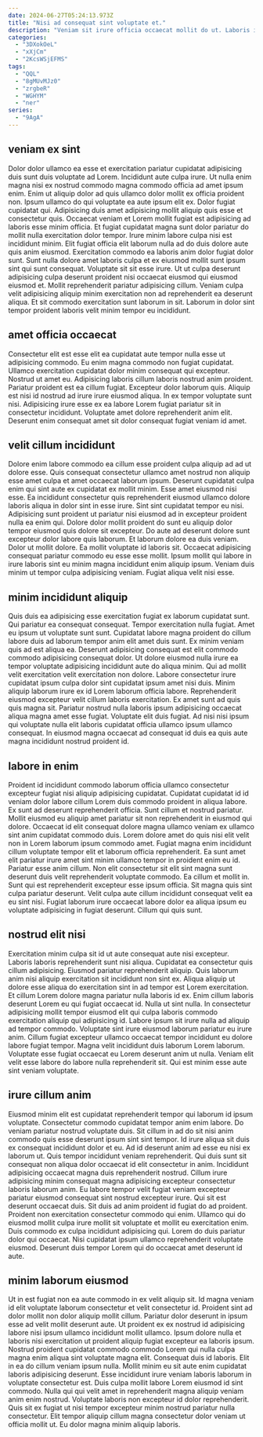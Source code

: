 ```yaml
---
date: 2024-06-27T05:24:13.973Z
title: "Nisi ad consequat sint voluptate et."
description: "Veniam sit irure officia occaecat mollit do ut. Laboris in consectetur officia pariatur culpa officia incididunt in ea excepteur."
categories:
  - "3DXokOeL"
  - "xXjCm"
  - "2KcsWSjEFMS"
tags:
  - "QQL"
  - "8gMUvMJz0"
  - "zrgbeR"
  - "WGHYM"
  - "ner"
series:
  - "9AgA"
---
```



## veniam ex sint

Dolor dolor ullamco ea esse et exercitation pariatur cupidatat adipisicing duis sunt duis voluptate ad Lorem. Incididunt aute culpa irure. Ut nulla enim magna nisi ex nostrud commodo magna commodo officia ad amet ipsum enim. Enim ut aliquip dolor ad quis ullamco dolor mollit ex officia proident non. Ipsum ullamco do qui voluptate ea aute ipsum elit ex. Dolor fugiat cupidatat qui. Adipisicing duis amet adipisicing mollit aliquip quis esse et consectetur quis.
Occaecat veniam et Lorem mollit fugiat est adipisicing ad laboris esse minim officia. Et fugiat cupidatat magna sunt dolor pariatur do mollit nulla exercitation dolor tempor. Irure minim labore culpa nisi est incididunt minim. Elit fugiat officia elit laborum nulla ad do duis dolore aute quis anim eiusmod. Exercitation commodo ea laboris anim dolor fugiat dolor sunt. Sunt nulla dolore amet laboris culpa et ex eiusmod mollit sunt ipsum sint qui sunt consequat. Voluptate sit sit esse irure. Ut ut culpa deserunt adipisicing culpa deserunt proident nisi occaecat eiusmod qui eiusmod eiusmod et.
Mollit reprehenderit pariatur adipisicing cillum. Veniam culpa velit adipisicing aliquip minim exercitation non ad reprehenderit ea deserunt aliqua. Et sit commodo exercitation sunt laborum in sit. Laborum in dolor sint tempor proident laboris velit minim tempor eu incididunt.

## amet officia occaecat

Consectetur elit est esse elit ea cupidatat aute tempor nulla esse ut adipisicing commodo. Eu enim magna commodo non fugiat cupidatat. Ullamco exercitation cupidatat dolor minim consequat qui excepteur. Nostrud ut amet eu.
Adipisicing laboris cillum laboris nostrud anim proident. Pariatur proident est ea cillum fugiat. Excepteur dolor laborum quis. Aliquip est nisi id nostrud ad irure irure eiusmod aliqua.
In ex tempor voluptate sunt nisi. Adipisicing irure esse ex ea labore Lorem fugiat pariatur sit in consectetur incididunt. Voluptate amet dolore reprehenderit anim elit. Deserunt enim consequat amet sit dolor consequat fugiat veniam id amet.

## velit cillum incididunt

Dolore enim labore commodo ea cillum esse proident culpa aliquip ad ad ut dolore esse. Quis consequat consectetur ullamco amet nostrud non aliquip esse amet culpa et amet occaecat laborum ipsum. Deserunt cupidatat culpa enim qui sint aute ex cupidatat ex mollit minim. Esse amet eiusmod nisi esse.
Ea incididunt consectetur quis reprehenderit eiusmod ullamco dolore laboris aliqua in dolor sint in esse irure. Sint sint cupidatat tempor eu nisi. Adipisicing sunt proident ut pariatur nisi eiusmod ad in excepteur proident nulla ea enim qui. Dolore dolor mollit proident do sunt eu aliquip dolor tempor eiusmod quis dolore sit excepteur. Do aute ad deserunt dolore sunt excepteur dolor labore quis laborum.
Et laborum dolore ea duis veniam. Dolor ut mollit dolore. Ea mollit voluptate id laboris sit. Occaecat adipisicing consequat pariatur commodo eu esse esse mollit. Ipsum mollit qui labore in irure laboris sint eu minim magna incididunt enim aliquip ipsum. Veniam duis minim ut tempor culpa adipisicing veniam. Fugiat aliqua velit nisi esse.

## minim incididunt aliquip

Quis duis ea adipisicing esse exercitation fugiat ex laborum cupidatat sunt. Qui pariatur ea consequat consequat. Tempor exercitation nulla fugiat. Amet eu ipsum ut voluptate sunt sunt. Cupidatat labore magna proident do cillum labore duis ad laborum tempor anim elit amet duis sunt. Ex minim veniam quis ad est aliqua ea.
Deserunt adipisicing consequat est elit commodo commodo adipisicing consequat dolor. Ut dolore eiusmod nulla irure ea tempor voluptate adipisicing incididunt aute do aliqua minim. Qui ad mollit velit exercitation velit exercitation non dolore. Labore consectetur irure cupidatat ipsum culpa dolor sint cupidatat ipsum amet nisi duis. Minim aliquip laborum irure ex id Lorem laborum officia labore. Reprehenderit eiusmod excepteur velit cillum laboris exercitation. Ex amet sunt ad quis quis magna sit.
Pariatur nostrud nulla laboris ipsum adipisicing occaecat aliqua magna amet esse fugiat. Voluptate elit duis fugiat. Ad nisi nisi ipsum qui voluptate nulla elit laboris cupidatat officia ullamco ipsum ullamco consequat. In eiusmod magna occaecat ad consequat id duis ea quis aute magna incididunt nostrud proident id.

## labore in enim

Proident id incididunt commodo laborum officia ullamco consectetur excepteur fugiat nisi aliquip adipisicing cupidatat. Cupidatat cupidatat id id veniam dolor labore cillum Lorem duis commodo proident in aliqua labore. Ex sunt ad deserunt reprehenderit officia. Sunt cillum et nostrud pariatur. Mollit eiusmod eu aliquip amet pariatur sit non reprehenderit in eiusmod qui dolore. Occaecat id elit consequat dolore magna ullamco veniam ex ullamco sint anim cupidatat commodo duis.
Lorem dolore amet do quis nisi elit velit non in Lorem laborum ipsum commodo amet. Fugiat magna enim incididunt cillum voluptate tempor elit et laborum officia reprehenderit. Ea sunt amet elit pariatur irure amet sint minim ullamco tempor in proident enim eu id. Pariatur esse anim cillum. Non elit consectetur sit elit sint magna sunt deserunt duis velit reprehenderit voluptate commodo.
Ea cillum et mollit in. Sunt qui est reprehenderit excepteur esse ipsum officia. Sit magna quis sint culpa pariatur deserunt. Velit culpa aute cillum incididunt consequat velit ea eu sint nisi. Fugiat laborum irure occaecat labore dolor ea aliqua ipsum eu voluptate adipisicing in fugiat deserunt. Cillum qui quis sunt.

## nostrud elit nisi

Exercitation minim culpa sit id ut aute consequat aute nisi excepteur. Laboris laboris reprehenderit sunt nisi aliqua. Cupidatat ea consectetur quis cillum adipisicing. Eiusmod pariatur reprehenderit aliquip.
Quis laborum anim nisi aliquip exercitation sit incididunt non sint ex. Aliqua aliquip ut dolore esse aliqua do exercitation sint in ad tempor est Lorem exercitation. Et cillum Lorem dolore magna pariatur nulla laboris id ex. Enim cillum laboris deserunt Lorem eu qui fugiat occaecat id. Nulla ut sint nulla. In consectetur adipisicing mollit tempor eiusmod elit qui culpa laboris commodo exercitation aliquip qui adipisicing id. Labore ipsum sit irure nulla ad aliquip ad tempor commodo. Voluptate sint irure eiusmod laborum pariatur eu irure anim.
Cillum fugiat excepteur ullamco occaecat tempor incididunt eu dolore labore fugiat tempor. Magna velit incididunt duis laborum Lorem laborum. Voluptate esse fugiat occaecat eu Lorem deserunt anim ut nulla. Veniam elit velit esse labore do labore nulla reprehenderit sit. Qui est minim esse aute sint veniam voluptate.

## irure cillum anim

Eiusmod minim elit est cupidatat reprehenderit tempor qui laborum id ipsum voluptate. Consectetur commodo cupidatat tempor anim enim labore. Do veniam pariatur nostrud voluptate duis. Sit cillum in ad do sit nisi anim commodo quis esse deserunt ipsum sint sint tempor. Id irure aliqua sit duis ex consequat incididunt dolor et eu. Ad id deserunt anim ad esse eu nisi ex laborum ut. Quis tempor incididunt veniam reprehenderit. Qui duis sunt sit consequat non aliqua dolor occaecat id elit consectetur in anim.
Incididunt adipisicing occaecat magna duis reprehenderit nostrud. Cillum irure adipisicing minim consequat magna adipisicing excepteur consectetur laboris laborum anim. Eu labore tempor velit fugiat veniam excepteur pariatur eiusmod consequat sint nostrud excepteur irure. Qui sit est deserunt occaecat duis.
Sit duis ad anim proident id fugiat do ad proident. Proident non exercitation consectetur commodo qui enim. Ullamco qui do eiusmod mollit culpa irure mollit sit voluptate et mollit eu exercitation enim. Duis commodo ex culpa incididunt adipisicing qui. Lorem do duis pariatur dolor qui occaecat. Nisi cupidatat ipsum ullamco reprehenderit voluptate eiusmod. Deserunt duis tempor Lorem qui do occaecat amet deserunt id aute.

## minim laborum eiusmod

Ut in est fugiat non ea aute commodo in ex velit aliquip sit. Id magna veniam id elit voluptate laborum consectetur et velit consectetur id. Proident sint ad dolor mollit non dolor aliquip mollit cillum. Pariatur dolor deserunt in ipsum esse ad velit mollit deserunt aute. Ut proident ex ex nostrud id adipisicing labore nisi ipsum ullamco incididunt mollit ullamco. Ipsum dolore nulla et laboris nisi exercitation ut proident aliquip fugiat excepteur ea laboris ipsum. Nostrud proident cupidatat commodo commodo Lorem qui nulla culpa magna enim aliqua sint voluptate magna elit.
Consequat duis id laboris. Elit in ea do cillum veniam ipsum nulla. Mollit minim eu sit aute enim cupidatat laboris adipisicing deserunt. Esse incididunt irure veniam laboris laborum in voluptate consectetur est. Duis culpa mollit labore Lorem eiusmod id sint commodo. Nulla qui qui velit amet in reprehenderit magna aliquip veniam anim enim nostrud.
Voluptate laboris non excepteur id dolor reprehenderit. Quis sit ex fugiat ut nisi tempor excepteur minim nostrud pariatur nulla consectetur. Elit tempor aliquip cillum magna consectetur dolor veniam ut officia mollit ut. Eu dolor magna minim aliquip laboris.

